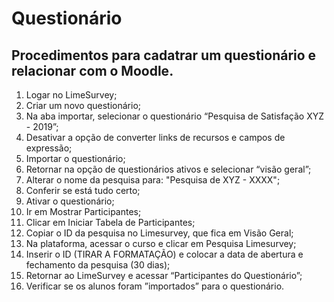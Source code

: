# Questionário

## Procedimentos para cadatrar um questionário e relacionar com o Moodle.

1. Logar no LimeSurvey; 
2. Criar um novo questionário;
3. Na aba importar, selecionar o questionário “Pesquisa de Satisfação XYZ - 2019”;
4. Desativar a opção de converter links de recursos e campos de expressão;
5. Importar o questionário;
6. Retornar na opção de questionários ativos e selecionar “visão geral”; 
7. Alterar o nome da pesquisa para: "Pesquisa de XYZ - XXXX";
8. Conferir se está tudo certo;
9. Ativar o questionário;
10. Ir em Mostrar Participantes; 
11. Clicar em Iniciar Tabela de Participantes;
12. Copiar o ID da pesquisa no Limesurvey, que fica em Visão Geral; 
13. Na plataforma, acessar o curso e clicar em Pesquisa Limesurvey; 
14. Inserir o ID (TIRAR A FORMATAÇÃO) e colocar a data de abertura e fechamento da pesquisa (30 dias);
15. Retornar ao LimeSurvey e acessar “Participantes do Questionário”;
16. Verificar se os alunos foram ”importados” para o questionário. 
